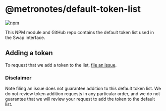 # @metronotes/default-token-list

[![npm](https://img.shields.io/npm/v/@oikos-cash/default-token-list)](https://unpkg.com/@oikos-cash/default-token-list@latest/)

This NPM module and GitHub repo contains the default token list used in the Swap interface.

## Adding a token

To request that we add a token to the list,
[file an issue](https://github.com/oikos-cash/default-token-list/issues/new?assignees=&labels=token+request&template=token-request.md&title=Add+%7BTOKEN_SYMBOL%7D%3A+%7BTOKEN_NAME%7D).

### Disclaimer

Note filing an issue does not guarantee addition to this default token list.
We do not review token addition requests in any particular order, and we do not
guarantee that we will review your request to add the token to the default list.
